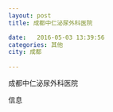 ```yaml
--- 
layout: post 
title: 成都中仁泌尿外科医院

date:   2016-05-03 13:39:56 
categories: 其他  
city: 成都
  
--- 
```

   
成都中仁泌尿外科医院

信息

